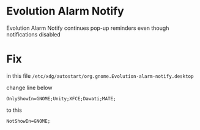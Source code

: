 # Evolution Alarm Notify
Evolution Alarm Notify continues pop-up reminders even though notifications disabled
# Fix
in this file ```/etc/xdg/autostart/org.gnome.Evolution-alarm-notify.desktop```  

change line below  

```OnlyShowIn=GNOME;Unity;XFCE;Dawati;MATE;```  

to this  

```NotShowIn=GNOME;```
